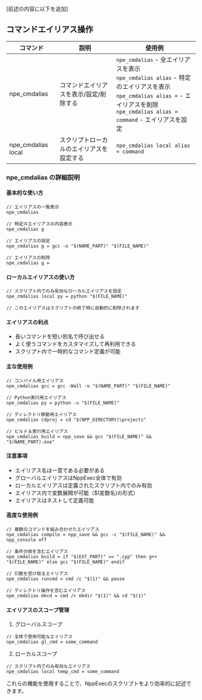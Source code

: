 [前述の内容に以下を追加]

## コマンドエイリアス操作

| コマンド | 説明 | 使用例 |
|----------|------|--------|
| npe_cmdalias | コマンドエイリアスを表示/設定/削除する | `npe_cmdalias` - 全エイリアスを表示<br>`npe_cmdalias alias` - 特定のエイリアスを表示<br>`npe_cmdalias alias =` - エイリアスを削除<br>`npe_cmdalias alias = command` - エイリアスを設定 |
| npe_cmdalias local | スクリプトローカルのエイリアスを設定する | `npe_cmdalias local alias = command` |

### npe_cmdalias の詳細説明

#### 基本的な使い方
```
// エイリアスの一覧表示
npe_cmdalias

// 特定のエイリアスの内容表示
npe_cmdalias g

// エイリアスの設定
npe_cmdalias g = gcc -o "$(NAME_PART)" "$(FILE_NAME)"

// エイリアスの削除
npe_cmdalias g =
```

#### ローカルエイリアスの使い方
```
// スクリプト内でのみ有効なローカルエイリアスを設定
npe_cmdalias local py = python "$(FILE_NAME)"

// このエイリアスはスクリプトの終了時に自動的に削除されます
```

#### エイリアスの利点
- 長いコマンドを短い別名で呼び出せる
- よく使うコマンドをカスタマイズして再利用できる
- スクリプト内で一時的なコマンド定義が可能

#### 主な使用例
```
// コンパイル用エイリアス
npe_cmdalias gcc = gcc -Wall -o "$(NAME_PART)" "$(FILE_NAME)"

// Python実行用エイリアス
npe_cmdalias py = python -u "$(FILE_NAME)"

// ディレクトリ移動用エイリアス
npe_cmdalias cdproj = cd "$(NPP_DIRECTORY)\projects"

// ビルド＆実行用エイリアス
npe_cmdalias build = npp_save && gcc "$(FILE_NAME)" && "$(NAME_PART).exe"
```

#### 注意事項
- エイリアス名は一意である必要がある
- グローバルエイリアスはNppExec全体で有効
- ローカルエイリアスは定義されたスクリプト内でのみ有効
- エイリアス内で変数展開が可能（$(変数名)の形式）
- エイリアスはネストして定義可能

#### 高度な使用例
```
// 複数のコマンドを組み合わせたエイリアス
npe_cmdalias compile = npp_save && gcc -c "$(FILE_NAME)" && npp_console off

// 条件分岐を含むエイリアス
npe_cmdalias build = if "$(EXT_PART)" == ".cpp" then g++ "$(FILE_NAME)" else gcc "$(FILE_NAME)" endif

// 引数を受け取るエイリアス
npe_cmdalias runcmd = cmd /c "$(1)" && pause

// ディレクトリ操作を含むエイリアス
npe_cmdalias mkcd = cmd /c mkdir "$(1)" && cd "$(1)"
```

#### エイリアスのスコープ管理
1. グローバルスコープ
```
// 全体で使用可能なエイリアス
npe_cmdalias gl_cmd = some_command
```

2. ローカルスコープ
```
// スクリプト内でのみ有効なエイリアス
npe_cmdalias local temp_cmd = some_command
```

これらの機能を使用することで、NppExecのスクリプトをより効率的に記述できます。
